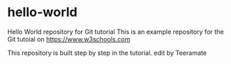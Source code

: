 # hello-world
Hello World repository for Git tutorial
This is an example repository for the Git tutoial on https://www.w3schools.com

This repository is built step by step in the tutorial.
edit by Teeramate
